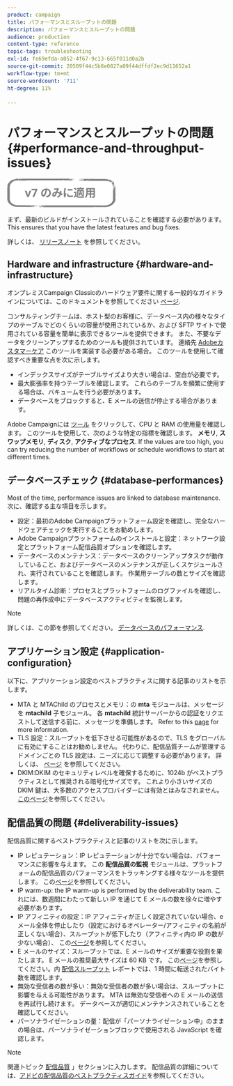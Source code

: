 ```yaml
---
product: campaign
title: パフォーマンスとスループットの問題
description: パフォーマンスとスループットの問題
audience: production
content-type: reference
topic-tags: troubleshooting
exl-id: fe69efda-a052-4f67-9c13-665f011d0a2b
source-git-commit: 20509f44c5b8e0827a09f44dffdf2ec9d11652a1
workflow-type: tm+mt
source-wordcount: '711'
ht-degree: 11%

---
```


# パフォーマンスとスループットの問題{#performance-and-throughput-issues}

![](../../assets/v7-only.svg)

まず、最新のビルドがインストールされていることを確認する必要があります。 This ensures that you have the latest features and bug fixes.

詳しくは、 [リリースノート](../../rn/using/latest-release.md) を参照してください。

## Hardware and infrastructure {#hardware-and-infrastructure}

オンプレミスCampaign Classicのハードウェア要件に関する一般的なガイドラインについては、このドキュメントを参照してください [ページ](https://helpx.adobe.com/jp/campaign/kb/hardware-sizing-guide.html).

コンサルティングチームは、ホスト型のお客様に、データベース内の様々なタイプのテーブルでどのくらいの容量が使用されているか、および SFTP サイトで使用されている容量を簡単に表示できるツールを提供できます。 また、不要なデータをクリーンアップするためのツールも提供されています。 連絡先 [Adobeカスタマーケア](https://helpx.adobe.com/jp/enterprise/admin-guide.html/enterprise/using/support-for-experience-cloud.ug.html) このツールを実装する必要がある場合。 このツールを使用して確認すべき重要な点を次に示します。

* インデックスサイズがテーブルサイズより大きい場合は、空白が必要です。
* 最大膨張率を持つテーブルを確認します。 これらのテーブルを頻繁に使用する場合は、バキュームを行う必要があります。
* データベースをブロックすると、E メールの送信が停止する場合があります。

Adobe Campaignには [ツール](../../production/using/monitoring-processes.md#manual-monitoring) をクリックして、CPU と RAM の使用量を確認します。 このツールを使用して、次のような特定の指標を確認します。 **メモリ**, **スワップメモリ**, **ディスク**, **アクティブなプロセス**. If the values are too high, you can try reducing the number of workflows or schedule workflows to start at different times.

## データベースチェック {#database-performances}

Most of the time, performance issues are linked to database maintenance. 次に、確認する主な項目を示します。

* 設定：最初のAdobe Campaignプラットフォーム設定を確認し、完全なハードウェアチェックを実行することをお勧めします。
* Adobe Campaignプラットフォームのインストールと設定：ネットワーク設定とプラットフォーム配信品質オプションを確認します。
* データベースのメンテナンス：データベースのクリーンアップタスクが動作していること、およびデータベースのメンテナンスが正しくスケジュールされ、実行されていることを確認します。 作業用テーブルの数とサイズを確認します。
* リアルタイム診断：プロセスとプラットフォームのログファイルを確認し、問題の再作成中にデータベースアクティビティを監視します。

>[!NOTE]
>
>詳しくは、この節を参照してください。 [データベースのパフォーマンス](../../production/using/database-performances.md).

## アプリケーション設定 {#application-configuration}

以下に、アプリケーション設定のベストプラクティスに関する記事のリストを示します。

* MTA と MTAChild のプロセスとメモリ：の **mta** モジュールは、メッセージを **mtachild** 子モジュール。 各 **mtachild** 統計サーバーからの認証をリクエストして送信する前に、メッセージを準備します。 Refer to this [page](../../installation/using/email-deliverability.md) for more information.
* TLS 設定：スループットを低下させる可能性があるので、TLS をグローバルに有効にすることはお勧めしません。 代わりに、配信品質チームが管理するドメインごとの TLS 設定は、ニーズに応じて調整する必要があります。 詳しくは、 [ページ](../../installation/using/email-deliverability.md#mx-configuration) を参照してください。
* DKIM:DKIM のセキュリティレベルを確保するために、1024b がベストプラクティスとして推奨される暗号化サイズです。 これより小さいサイズの DKIM 鍵は、大多数のアクセスプロバイダーには有効とはみなされません。[このページ](https://experienceleague.adobe.com/docs/deliverability-learn/deliverability-best-practice-guide/transition-process/infrastructure.html?lang=ja#authentication)を参照してください。

## 配信品質の問題 {#deliverability-issues}

配信品質に関するベストプラクティスと記事のリストを次に示します。

* IP レピュテーション：IP レピュテーションが十分でない場合は、パフォーマンスに影響を与えます。 この **配信品質の監視** モジュールは、プラットフォームの配信品質のパフォーマンスをトラッキングする様々なツールを提供します。 この[ページ](../../delivery/using/monitoring-deliverability.md)を参照してください。
* IP warm-up: the IP warm-up is performed by the deliverability team. これには、数週間にわたって新しい IP を通じて E メールの数を徐々に増やす必要があります。
* IP アフィニティの設定：IP アフィニティが正しく設定されていない場合、e メール全体を停止したり（設定におけるオペレーター/アフィニティの名前が正しくない場合）、スループットが低下したり（アフィニティ内の IP の数が少ない場合）、 この[ページ](../../installation/using/email-deliverability.md#list-of-ip-addresses-to-use)を参照してください。
* E メールのサイズ：スループットでは、E メールのサイズが重要な役割を果たします。 E メールの推奨最大サイズは 60 KB です。 この[ページ](https://helpx.adobe.com/legal/product-descriptions/campaign.html)を参照してください。内 [配信スループット](../../reporting/using/global-reports.md#delivery-throughput) レポートでは、1 時間に転送されたバイト数を確認します。
* 無効な受信者の数が多い：無効な受信者の数が多い場合は、スループットに影響を与える可能性があります。 MTA は無効な受信者への E メールの送信を再試行し続けます。 データベースが適切にメンテナンスされていることを確認してください。
* パーソナライゼーションの量：配信が「パーソナライゼーション中」のままの場合は、パーソナライゼーションブロックで使用される JavaScript を確認します。

>[!NOTE]
>
>関連トピック [配信品質](../../delivery/using/about-deliverability.md) 」セクションに入力します。 配信品質の詳細については、[アドビの配信品質のベストプラクティスガイド](https://experienceleague.adobe.com/docs/deliverability-learn/deliverability-best-practice-guide/introduction.html?lang=ja)を参照してください。

